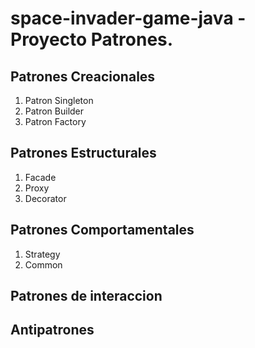 # space-invader-game-java - Proyecto Patrones.

## Patrones Creacionales
 1. Patron Singleton 
 2. Patron Builder
 3. Patron Factory
## Patrones Estructurales
  1. Facade
  2. Proxy
  3. Decorator
## Patrones Comportamentales
  1. Strategy
  2. Common
## Patrones de interaccion
## Antipatrones
## 

